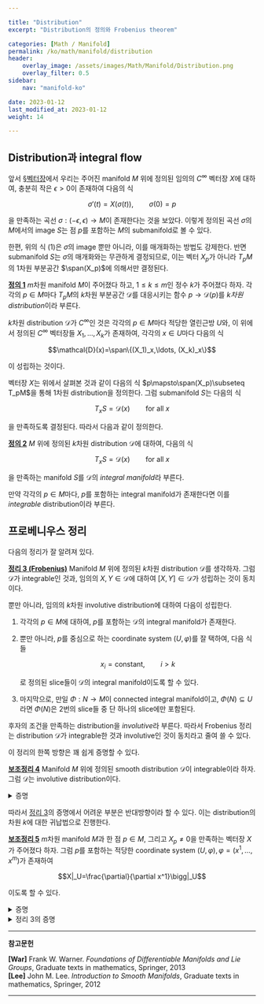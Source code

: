 ```yaml
---

title: "Distribution"
excerpt: "Distribution의 정의와 Frobenius theorem"

categories: [Math / Manifold]
permalink: /ko/math/manifold/distribution
header:
    overlay_image: /assets/images/Math/Manifold/Distribution.png
    overlay_filter: 0.5
sidebar: 
    nav: "manifold-ko"

date: 2023-01-12
last_modified_at: 2023-01-12
weight: 14

---
```


## Distribution과 integral flow

앞서 [§벡터장](/ko/math/manifold/vector_fields)에서 우리는 주어진 manifold $M$ 위에 정의된 임의의 $C^\infty$ 벡터장 $X$에 대하여, 충분히 작은 $\epsilon>0$이 존재하여 다음의 식

$$\sigma'(t)=X(\sigma(t)),\qquad \sigma(0)=p\tag{1}$$

을 만족하는 곡선 $\sigma:(-\epsilon,\epsilon)\rightarrow M$이 존재한다는 것을 보았다. 이렇게 정의된 곡선 $\sigma$의 $M$에서의 image $S$는 점 $p$를 포함하는 $M$의 submanifold로 볼 수 있다. 

한편, 위의 식 (1)은 $\sigma$의 image 뿐만 아니라, 이를 매개화하는 방법도 강제한다. 반면 submanifold $S$는 $\sigma$의 매개화와는 무관하게 결정되므로, 이는 벡터 $X_p$가 아니라 $T_pM$의 1차원 부분공간 $\span(X_p)$에 의해서만 결정된다.

<div class="definition" markdown="1">

<ins id="df1">**정의 1**</ins> $m$차원 manifold $M$이 주어졌다 하고, $1\leq k\leq m$인 정수 $k$가 주어졌다 하자. 각각의 $p\in M$마다 $T_pM$의 $k$차원 부분공간 $\mathcal{D}$를 대응시키는 함수 $p\rightarrow\mathcal{D}(p)$를 *$k$차원 distribution*이라 부른다. 

$k$차원 distribution $\mathcal{D}$가 $C^\infty$인 것은 각각의 $p\in M$마다 적당한 열린근방 $U$와, 이 위에서 정의된 $C^\infty$ 벡터장들 $X_1,\ldots, X_k$가 존재하여, 각각의 $x\in U$마다 다음의 식

$$\mathcal{D}(x)=\span\{(X_1)_x,\ldots, (X_k)_x\}$$

이 성립하는 것이다.

</div>

벡터장 $X$는 위에서 살펴본 것과 같이 다음의 식 $p\mapsto\span(X_p)\subseteq T_pM$을 통해 1차원 distribution을 정의한다. 그럼 submanifold $S$는 다음의 식

$$T_xS=\mathcal{D}(x)\qquad\text{for all $x$}$$

을 만족하도록 결정된다. 따라서 다음과 같이 정의한다.

<div class="definition" markdown="1">

<ins id="df2">**정의 2**</ins> $M$ 위에 정의된 $k$차원 distribution $\mathcal{D}$에 대하여, 다음의 식

$$T_xS=\mathcal{D}(x)\qquad\text{for all $x$}$$

을 만족하는 manifold $S$를 $\mathcal{D}$의 *integral manifold*라 부른다.

</div>

만약 각각의 $p\in M$마다, $p$를 포함하는 integral manifold가 존재한다면 이를 *integrable* distribution이라 부른다. 

## 프로베니우스 정리

다음의 정리가 잘 알려져 있다. 

<div class="proposition" markdown="1">

<ins id="thm3">**정리 3 (Frobenius)**</ins> Manifold $M$ 위에 정의된 $k$차원 distribution $\mathcal{D}$를 생각하자. 그럼 $\mathcal{D}$가 integrable인 것과, 임의의 $X,Y\in\mathcal{D}$에 대하여 $[X,Y]\in\mathcal{D}$가 성립하는 것이 동치이다. 

뿐만 아니라, 임의의 $k$차원 involutive distribution에 대하여 다음이 성립한다. 

1. 각각의 $p\in M$에 대하여, $p$를 포함하는 $\mathcal{D}$의 integral manifold가 존재한다. 
2. 뿐만 아니라, $p$를 중심으로 하는 coordinate system $(U,\varphi)$를 잘 택하여, 다음 식들
    
    $$x_i=\text{constant},\qquad i>k$$

   로 정의된 slice들이 $\mathcal{D}$의 integral manifold이도록 할 수 있다.
3. 마지막으로, 만일 $\Phi:N\rightarrow M$이 connected integral manifold이고, $\Phi(N)\subseteq U$라면 $\Phi(N)$은 2번의 slice들 중 단 하나의 slice에만 포함된다.

</div>

후자의 조건을 만족하는 distribution을 *involutive*라 부른다. 따라서 Frobenius 정리는 distribution $\mathcal{D}$가 integrable한 것과 involutive인 것이 동치라고 줄여 쓸 수 있다.

이 정리의 한쪽 방향은 꽤 쉽게 증명할 수 있다.

<div class="proposition" markdown="1">

<ins id="lem4">**보조정리 4**</ins> Manifold $M$ 위에 정의된 smooth distribution $\mathcal{D}$이 integrable이라 하자. 그럼 $\mathcal{D}$는 involutive distribution이다.

</div>
<details class="proof" markdown="1">
<summary>증명</summary>

$X,Y\in\mathcal{D}$라 하고, 한 점 $p\in M$을 택하자. $[X,Y]_p\in\mathcal{D}(p)$임을 보여야 한다. 

$\mathcal{D}$는 integrable distribution이므로, 점 $p$를 포함하는 $\mathcal{D}$의 integral submanifold $\Phi:S\rightarrow M$이 존재한다. 점 $s\in S$가 $\Phi(s)=p$를 만족한다 하자. 임의의 $x\in S$에 대하여 

$$d\Phi_x:T_xS\rightarrow\mathcal{D}(\Phi(x))$$

이 isomorphism이므로, 우리는 

$$d\Phi_s(\tilde{X}_s)=X_p,\qquad d\Phi_s(\tilde{Y}_s)=Y_p$$

을 만족하는 두 벡터장 $\tilde{X},\tilde{Y}$를 찾을 수 있다. 그럼 이들은 각각 $X,Y$와 $\Phi$-related인 벡터장들이므로, [§리 미분, ⁋명제 9](/ko/math/manifold/Lie_derivative#pp9)에 의하여 $[\tilde{X},\tilde{Y}]$는 $[X,Y]$와 $\Phi$-related이다. 따라서

$$[X,Y]_p=d\Phi_s([\tilde{X},\tilde{Y}]_s)\in\mathcal{D}(p)$$

이 성립한다. 

</details>

따라서 [정리 3](#thm3)의 증명에서 어려운 부분은 반대방향이라 할 수 있다. 이는 distribution의 차원 $k$에 대한 귀납법으로 진행한다. 

<div class="proposition" markdown="1">

<ins id="lem5">**보조정리 5**</ins> $m$차원 manifold $M$과 한 점 $p\in M$, 그리고 $X_p\neq 0$을 만족하는 벡터장 $X$가 주어졌다 하자. 그럼 $p$를 포함하는 적당한 coordinate system $(U,\varphi), \varphi=(x^1,\ldots, x^m)$가 존재하여

$$X|_U=\frac{\partial}{\partial x^1}\bigg|_U$$

이도록 할 수 있다.

</div>
<details class="proof" markdown="1">
<summary>증명</summary>

점 $p$를 중심으로 하는 coordinate system $(V,\tau), \tau=(y^1,\ldots, y^m)$을 택하여

$$X_p=\frac{\partial}{\partial y^1}\bigg|_p$$

이도록 하자. 일반성을 잃지 않고, $V$가 충분히 작아서 적당한 $\epsilon>0$에 대하여 다음의 함수

$$(-\epsilon,\epsilon)\times V\rightarrow M;\qquad(t,q)\mapsto X_t(q)$$

가 잘 정의된 $C^\infty$라고 가정할 수 있다. ([§벡터장, ⁋정리 6](/ko/math/manifold/vector_fields#thm6)) 뿐만 아니라, $\epsilon>0$을 다음 포함관계

$$(-\epsilon,\epsilon)\times W\subseteq V,\qquad \text{$W$ is an open neighborhood of the origin in $\mathbb{R}^{d-1}$}$$

가 성립할만큼 작게 잡으면 다음의 함수

$$\sigma: (-\epsilon,\epsilon)\times W;\qquad (t,a^2,\ldots, a^d)\mapsto \phi^t(\tau^{-1}(0,a^2,\ldots, a^d))$$

가 잘 정의된다. 그런데

$$d\sigma\left(\frac{\partial}{\partial r^1}\bigg|_0\right)=\frac{\partial}{\partial y^1}\bigg|_p=X_p\neq 0,\qquad d\sigma\left(\frac{\partial}{\partial r^i}\bigg|_0\right)=\frac{\partial}{\partial y^i}\bigg|_p$$

이므로 $\sigma$는 원점에서 nonsingular이고, 따라서 $\sigma^{-1}$이 coordinate map을 정의한다.

</details>

<details class="proof--alone" markdown="1">
<summary>정리 3의 증명</summary>

정리가 모든 $k-1$차원 distribution에 대해 성립한다고 가정하고, $\mathcal{D}$가 $k$차원 distribution이라 하자. 한 점 $p\in M$에 대하여, $\mathcal{D}$가 $p$ 근방에서는 $k$개의 벡터장 $X_1,\ldots, X_k$에 의해 span된다고 가정할 수 있다. 이제 [보조정리 5](#lem5)를 적용하여

$$X_1|_V=\frac{\partial}{\partial y^1}$$

이도록 하는, $p$를 중심으로 하는 coordinate system $(V,\tau),\tau=(y^1,\ldots, y^k)$을 찾을 수 있다. 

이제 $k$개의 벡터장 $Y_1,\ldots, Y_k$를 다음의 식

$$Y_1=X_1,\qquad Y_i=X_i-(X_i(y^1))X_1\quad(i\geq 2)$$

으로 정의하자. $X_i$들은 서로 independent하므로 $Y_i$들도 그러하다. 

이제 $S$를 $y_1=0$에 의해 정의된 slice라 하자. 그럼 $Y_2,\ldots, Y_k$들을 $S$로 제한하여 벡터장들

$$Z_i=Y_i|_S \qquad (i\geq 2)$$

을 얻을 수 있다. 이 때, 다음의 식

$$Z_i(y^1)=Y_i(y^1)=0$$

이 성립하므로 $Z_i$들은 $S$의 tangent space에 포함되는 independent한 벡터장들임을 안다. 따라서 이들이 $S$ 위에 $k-1$차원 distribution을 span한다.

이제 귀납적 가정을 사용하기 위해 이 distribution이 involutive임을 보이자. 즉, 임의의 $i,j$에 대하여 $[Z_i,Z_j]\in\span(Z_2,\ldots, Z_k)$가 성립한다는 것을 보여야 한다.

Inclusion $\iota:S\rightarrow M$을 생각하자. 그럼 $Z_i$들은 $Y_i$와 $\iota$-related이므로, $[Y_i,Y_j]\in\span(Y_2,\ldots, Y_k)$임을 보이면 충분하다. 그런데 

$$Y_i(y^1)=X_i(y^1)-X_i(y^1)X_1(y^1)=X_i(y^1)-X_i(y^1)=0$$

이 모든 $i$에 대하여 성립하고, 따라서 $[Y_i,Y_j]y^1=0$이다. 이로부터 $[Y_i,Y_j]$들은 실제로 $\span(Y_2,\ldots, Y_k)$에 속한다는 것을 안다. 

이제 $S$ 위에 정의된 involutive distribution $\span(Z_2,\ldots, Z_k)$에 정리의 둘째 주장을 적용하면, $p\in S$를 중심으로 하는 coordinate system $(w^2,\ldots, w^d)$를 잘 택하여 식들

$$w^i=\text{constant},\qquad i>k$$

로 얻어지는 slice들이 $\span(Z_2,\ldots, Z_k)$의 integral submanifold가 되도록 할 수 있다. 

첫 번째와 두 번째 주장의 증명을 마무리하기 위해, $k$개의 함수들

$$x^1=y^1,\quad x^j=w^j\circ\pi$$

를 정의하자. 여기에서 $\pi:V\rightarrow S$는 $y_1$ 성분을 없애주는 projection이다. 그럼 이제 $(x^i)$는 independent인 함수들이므로, 우리는 이들을 성분함수로 갖는 coordinate system $(U,\varphi)$가 존재함을 안다. 그럼 이렇게 정의한 coordinate system은 둘째 주장을 만족한다. 즉, 다음의 식들

$$x^i=\text{constant},\qquad i>k$$

으로 정의된 slice들이 $\mathcal{D}$의 integral manifold가 된다. 이를 보이기 위해서는 각각의 $x^{k+1},\ldots, x^m$에 대하여 $Y_i(x^{k+j})$가 모두 $0$임을 보이면 충분하다.

우선 $x^i$들의 정의에 의하여, $\partial x^j/\partial y^1=\delta_{j1}$이 성립함을 알고, 따라서 $U$에서는 

$$Y_1=\frac{\partial}{\partial x^1}$$

이 성립한다. 나머지 $Y_2,\ldots, Y_k$에 대해서는 우선 다음의 식

$$\frac{\partial}{\partial x^1}Y_i(x^{k+j})=Y_1(Y_i(x^{k+j})=[Y_1,Y_i]x^{k+j}$$

을 사용하면, $\mathcal{D}$가 involutive라는 조건으로부터 

$$[Y_1,Y_i]=\sum_{l=1}^k c_{il}Y_l$$

을 우변에 적용하면

$$\frac{\partial}{\partial x^1}(Y_i(x^{k+j}))=\sum_{l=2}^k c_{il}Y_l(x^{k+j})$$

임을 안다. 이제 고정된 slice $W$에 대하여, $Y_i(x^{k+j})$들은 $x^1$에 대한 일변수함수이고, 따라서 위의 식은 $k-1$개의 linear ODE가 되므로 그 해를 구할 수 있다. 

이렇게 얻어진 slice들은 $S\cap U$와 단 하나의 점에서만 만나고, 여기에서는

$$Y_i(x^{k+j})=Z_i(w^{k+j})=0$$

이 성립하므로, 첫째 주장과 둘째 주장에 대한 증명이 완료되었다. 

마지막으로 세 번째 주장을 보여야 한다. 이번에는 $\pi$를 $\mathbb{R}^m$에서, 나중 $m-k$개의 좌표로의 projection이라 하자. 그럼 $\mathcal{D}$의 $d(\pi\circ\varphi)$에 의한 image가 $0$이므로, 

$$d(\pi\circ\varphi\circ\Phi)\equiv 0$$

이 임의의 $y\in N$에 대해 성립한다. 그런데 $N$은 connected이므로, $\pi\circ\varphi\circ\Phi$가 상수함수이고, 따라서 $\Phi(N)$은 하나의 slice에 포함된다.

</details>

---

**참고문헌**

**[War]** Frank W. Warner. *Foundations of Differentiable Manifolds and Lie Groups*, Graduate texts in mathematics, Springer, 2013  
**[Lee]** John M. Lee. *Introduction to Smooth Manifolds*, Graduate texts in mathematics, Springer, 2012  

---